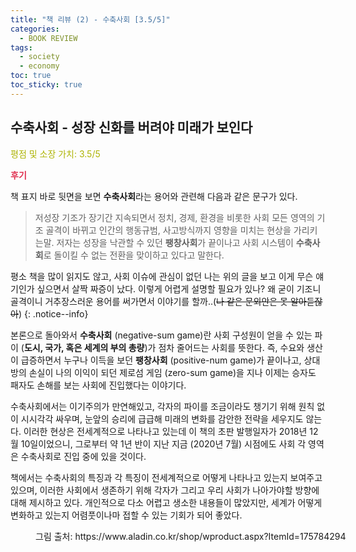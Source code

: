 ```yaml
---
title: "책 리뷰 (2) - 수축사회 [3.5/5]"
categories:
  - BOOK REVIEW
tags:
  - society
  - economy
toc: true
toc_sticky: true
---
```


## 수축사회 - 성장 신화를 버려야 미래가 보인다

<span style="color:#AEB404">평점 및 소장 가치: 3.5/5</span>

<span style="color:#E03050"><b>후기</b></span>

책 표지 바로 뒷면을 보면 **수축사회**라는 용어와 관련해 다음과 같은 문구가 있다.

>저성장 기조가 장기간 지속되면서 정치, 경제, 환경을 비롯한 사회 모든 영역의 기조 골격이 바뀌고 인간의 행동규범, 사고방식까지 영향을 미치는 현상을 가리키는말. 저자는 성장을 낙관할 수 있던 **팽창사회**가 끝이나고 사회 시스템이 **수축사회**로 돌이킬 수 없는 전환을 맞이하고 있다고 말한다.

평소 책을 많이 읽지도 않고, 사회 이슈에 관심이 없던 나는 위의 글을 보고 이게 무슨 얘기인가 싶으면서 살짝 짜증이 났다. 이렇게 어렵게 설명할 필요가 있나? 왜 굳이 기조니 골격이니 거추장스러운 용어를 써가면서 이야기를 할까..(~~나 같은 문외안은 못 알아듣잖아~~)
{: .notice--info}

본론으로 돌아와서 **수축사회** (negative-sum game)란 사회 구성원이 얻을 수 있는 파이 (**도시, 국가, 혹은 세계의 부의 총량**)가 점차 줄어드는 사회를 뜻한다. 즉, 수요와 생산이 급증하면서 누구나 이득을 보던 **팽창사회** (positive-num game)가 끝이나고, 상대방의 손실이 나의 이익이 되던 제로섬 게임 (zero-sum game)을 지나 이제는 승자도 패자도 손해를 보는 사회에 진입했다는 이야기다.

수축사회에서는 이기주의가 만연해있고, 각자의 파이를 조금이라도 챙기기 위해 원칙 없이 시시각각 싸우며, 눈앞의 승리에 급급해 미래의 변화를 감안한 전략을 세우지도 않는다. 이러한 현상은 전세계적으로 나타나고 있는데 이 책의 초판 발행일자가 2018년 12월 10일이었으니, 그로부터 약 1년 반이 지난 지금 (2020년 7월) 시점에도 사회 각 영역은 수축사회로 진입 중에 있을 것이다. 

책에서는 수축사회의 특징과 각 특징이 전세계적으로 어떻게 나타나고 있는지 보여주고 있으며, 이러한 사회에서 생존하기 위해 각자가 그리고 우리 사회가 나아가야할 방향에 대해 제시하고 있다. 개인적으로 다소 어렵고 생소한 내용들이 많았지만, 세계가 어떻게 변화하고 있는지 어렴풋이나마 접할 수 있는 기회가 되어 좋았다.

<figure style="width: 100%">
  <img src="{{ site.url }}{{ site.baseurl }}/assets/images/book2.png" alt="">
  <figcaption>그림 출처: https://www.aladin.co.kr/shop/wproduct.aspx?ItemId=175784294</figcaption>
</figure>